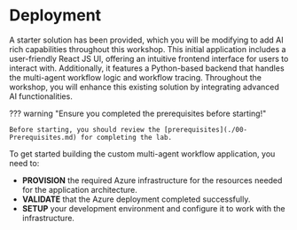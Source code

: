 # Deployment

A starter solution has been provided, which you will be modifying to add AI rich capabilities throughout this workshop. This initial application includes a user-friendly React JS UI, offering an intuitive frontend interface for users to interact with. Additionally, it features a Python-based backend that handles the multi-agent workflow logic and workflow tracing. Throughout the workshop, you will enhance this existing solution by integrating advanced AI functionalities. 

??? warning "Ensure you completed the prerequisites before starting!"

    Before starting, you should review the [prerequisites](./00-Prerequisites.md) for completing the lab.


To get started building the custom multi-agent workflow application, you need to:

- **PROVISION** the required Azure infrastructure for the resources needed for the application architecture.
- **VALIDATE** that the Azure deployment completed successfully.
- **SETUP** your development environment and configure it to work with the infrastructure.